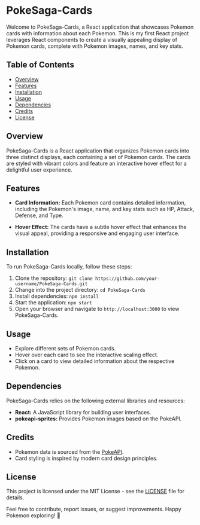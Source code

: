 # PokeSaga-Cards

Welcome to PokeSaga-Cards, a React application that showcases Pokemon cards with information about each Pokemon. This is my first React project leverages React components to create a visually appealing display of Pokemon cards, complete with Pokemon images, names, and key stats.

## Table of Contents
- [Overview](#overview)
- [Features](#features)
- [Installation](#installation)
- [Usage](#usage)
- [Dependencies](#dependencies)
- [Credits](#credits)
- [License](#license)

## Overview
PokeSaga-Cards is a React application that organizes Pokemon cards into three distinct displays, each containing a set of Pokemon cards. The cards are styled with vibrant colors and feature an interactive hover effect for a delightful user experience.

## Features
- **Card Information:** Each Pokemon card contains detailed information, including the Pokemon's image, name, and key stats such as HP, Attack, Defense, and Type.

- **Hover Effect:** The cards have a subtle hover effect that enhances the visual appeal, providing a responsive and engaging user interface.

## Installation
To run PokeSaga-Cards locally, follow these steps:
1. Clone the repository: `git clone https://github.com/your-username/PokeSaga-Cards.git`
2. Change into the project directory: `cd PokeSaga-Cards`
3. Install dependencies: `npm install`
4. Start the application: `npm start`
5. Open your browser and navigate to `http://localhost:3000` to view PokeSaga-Cards.

## Usage
- Explore different sets of Pokemon cards.
- Hover over each card to see the interactive scaling effect.
- Click on a card to view detailed information about the respective Pokemon.

## Dependencies
PokeSaga-Cards relies on the following external libraries and resources:
- **React:** A JavaScript library for building user interfaces.
- **pokeapi-sprites:** Provides Pokemon images based on the PokeAPI.

## Credits
- Pokemon data is sourced from the [PokeAPI](https://pokeapi.co/).
- Card styling is inspired by modern card design principles.

## License
This project is licensed under the MIT License - see the [LICENSE](LICENSE) file for details.

Feel free to contribute, report issues, or suggest improvements. Happy Pokemon exploring! 🌟
 
